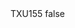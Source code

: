 <?xml version="1.0" encoding="UTF-8"?>
<CustomMetadata xmlns="http://soap.sforce.com/2006/04/metadata">
    <label>TXU155</label>
    <protected>false</protected>
</CustomMetadata>
